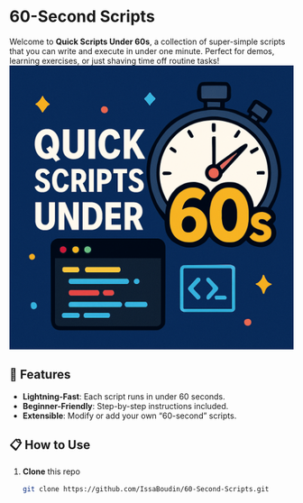 # 60-Second Scripts

Welcome to **Quick Scripts Under 60s**, a collection of super-simple scripts that you can write and execute in under one minute. Perfect for demos, learning exercises, or just shaving time off routine tasks!
![Quick.png](./images/Quick.png)

## 🚀 Features

- **Lightning-Fast**: Each script runs in under 60 seconds.
- **Beginner-Friendly**: Step-by-step instructions included.
- **Extensible**: Modify or add your own “60-second” scripts.


## 📋 How to Use

1. **Clone** this repo  
   ```bash
   git clone https://github.com/IssaBoudin/60-Second-Scripts.git
   ```
